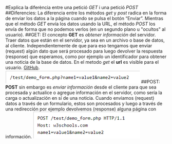 #Explica la diferència entre una petició *GET* i una petició *POST*
##Diferencies:
La diferencia entre los métodos *get* y *post* radica en la forma de enviar los datos a la página cuando se pulsa el botón “Enviar”. Mientras que el método *GET* envía los datos usando la URL, el método *POST* los envía de forma que no podemos verlos (en un segundo plano u "ocultos" al usuario).
##GET:
El concepto __GET__ es *obtener información* del servidor. Traer datos que están en el servidor, ya sea en un archivo o base de datos, al cliente. Independientemente de que para eso tengamos que enviar (request) algún dato que será procesado para luego devolver la respuesta (response) que esperamos, como por ejemplo un identificador para obtener una noticia de la base de datos. En el metodo *get* el **url** es visible para el usuario. [GitHub](http://github.com). ![Ejemplo](captura.png)
##POST:
**POST** sin embargo es *enviar información* desde el cliente para que sea procesada y actualice o agregue información en el servidor, como sería la carga o actualización en sí de una noticia. Cuando enviamos (request) datos a través de un formulario, estos son procesados y luego a través de una redirección por ejemplo devolvemos (response) alguna página con información. 
![Ejemplo](captura2.png)